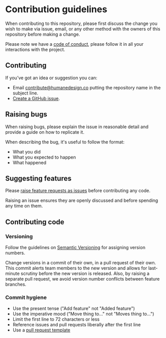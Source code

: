 # Contribution guidelines

When contributing to this repository, please first discuss the change you wish to make via issue, email, or any other method with the owners of this repository before making a change.

Please note we have a [code of conduct](https://github.com/whatterz/nhsuk-visual-studio-code-extension/blob/master/CODE_OF_CONDUCT.md), please follow it in all your interactions with the project.

## Contributing

If you’ve got an idea or suggestion you can:

* Email [contribute@humanedesign.co](contribute@humanedesign.co) putting the repository name in the subject line.
* [Create a GitHub issue](https://github.com/whatterz/nhsuk-visual-studio-code-extension/issues).

## Raising bugs

When raising bugs, please explain the issue in reasonable detail and provide a guide on how to replicate it.

When describing the bug, it's useful to follow the format:

- What you did
- What you expected to happen
- What happened

## Suggesting features

Please [raise feature requests as issues](https://github.com/whatterz/nhsuk-visual-studio-code-extension/issues) before contributing any code.

Raising an issue ensures they are openly discussed and before spending any time on them.

## Contributing code

### Versioning

Follow the guidelines on [Semantic Versioning](semver.org) for assigning version numbers.

Change versions in a commit of their own, in a pull request of their own. This commit alerts team members to the new version and allows for last-minute scrutiny before the new version is released. Also, by raising a separate pull request, we avoid version number conflicts between feature branches.

### Commit hygiene

* Use the present tense ("Add feature" not "Added feature")
* Use the imperative mood ("Move thing to..." not "Moves thing to...")
* Limit the first line to 72 characters or less
* Reference issues and pull requests liberally after the first line
* Use a [pull request template](https://github.com/whatterz/nhsuk-visual-studio-code-extension/blob/master/.github/PULL_REQUEST_TEMPLATE)
